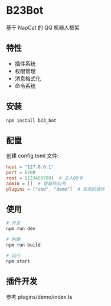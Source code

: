 # B23Bot

基于 NapCat 的 QQ 机器人框架

## 特性

- 插件系统
- 权限管理
- 消息格式化
- 命令系统

## 安装

```bash
npm install b23_bot
```

## 配置

创建 config.toml 文件:

```toml
host = "127.0.0.1"
port = 6700
root = [123456789]  # 主人QQ号
admin = []  # 管理员QQ号
plugins = ["cmd", "demo"]  # 启用的插件
```

## 使用

```bash
# 开发
npm run dev

# 构建
npm run build

# 运行
npm start
```

## 插件开发

参考 plugins/demo/index.ts